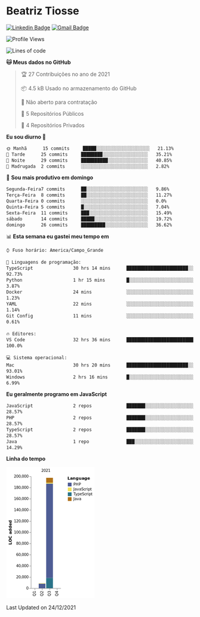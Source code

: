 # Beatriz **Tiosse**


[![Linkedin Badge](https://img.shields.io/badge/-Beatriz%20Tiosse-201B2D?style=flat-square&logo=Linkedin&logoColor=white&link=https://www.linkedin.com/in/beatriz-tiosse-terradas/)](https://www.linkedin.com/in/beatriz-tiosse-terradas/) 
[![Gmail Badge](https://img.shields.io/badge/-beatriz.terradas@gmail.com-201B2D?style=flat-square&logo=Gmail&logoColor=white&link=mailto:beatriz.terradas@gmail.com)](mailto:beatriz.terradas@gmail.com)


<!--START_SECTION:waka-->
![Profile Views](http://img.shields.io/badge/Visualizac%C3%B5es%20do%20perfil-0-blue)

![Lines of code](https://img.shields.io/badge/Desde%20o%20Hello%20World%20eu%20escrevi-206%20Thousand%20linhas%20de%20c%C3%B3digo-blue)

**🐱 Meus dados no GitHub** 

> 🏆 27 Contribuições no ano de 2021
 > 
> 📦 4.5 kB Usado no armazenamento do GitHub 
 > 
> 🚫 Não aberto para contratação
 > 
> 📜 5 Repositórios Públicos 
 > 
> 🔑 4 Repositórios Privados  
 > 
**Eu sou diurno 🐤** 

```text
🌞 Manhã      15 commits     █████░░░░░░░░░░░░░░░░░░░░   21.13% 
🌆 Tarde      25 commits     ████████░░░░░░░░░░░░░░░░░   35.21% 
🌃 Noite      29 commits     ██████████░░░░░░░░░░░░░░░   40.85% 
🌙 Madrugada  2 commits      ░░░░░░░░░░░░░░░░░░░░░░░░░   2.82%

```
📅 **Sou mais produtivo em domingo** 

```text
Segunda-Feira7 commits      ██░░░░░░░░░░░░░░░░░░░░░░░   9.86% 
Terça-Feira  8 commits      ██░░░░░░░░░░░░░░░░░░░░░░░   11.27% 
Quarta-Feira 0 commits      ░░░░░░░░░░░░░░░░░░░░░░░░░   0.0% 
Quinta-Feira 5 commits      █░░░░░░░░░░░░░░░░░░░░░░░░   7.04% 
Sexta-Feira  11 commits     ███░░░░░░░░░░░░░░░░░░░░░░   15.49% 
sábado       14 commits     █████░░░░░░░░░░░░░░░░░░░░   19.72% 
domingo      26 commits     █████████░░░░░░░░░░░░░░░░   36.62%

```


📊 **Esta semana eu gastei meu tempo em** 

```text
⌚︎ Fuso horário: America/Campo_Grande

💬 Linguagens de programação: 
TypeScript               30 hrs 14 mins      ███████████████████████░░   92.73% 
Python                   1 hr 15 mins        █░░░░░░░░░░░░░░░░░░░░░░░░   3.87% 
Docker                   24 mins             ░░░░░░░░░░░░░░░░░░░░░░░░░   1.23% 
YAML                     22 mins             ░░░░░░░░░░░░░░░░░░░░░░░░░   1.14% 
Git Config               11 mins             ░░░░░░░░░░░░░░░░░░░░░░░░░   0.61%

🔥 Editores: 
VS Code                  32 hrs 36 mins      █████████████████████████   100.0%

💻 Sistema operacional: 
Mac                      30 hrs 20 mins      ███████████████████████░░   93.01% 
Windows                  2 hrs 16 mins       █░░░░░░░░░░░░░░░░░░░░░░░░   6.99%

```

**Eu geralmente programo em JavaScript** 

```text
JavaScript               2 repos             ███████░░░░░░░░░░░░░░░░░░   28.57% 
PHP                      2 repos             ███████░░░░░░░░░░░░░░░░░░   28.57% 
TypeScript               2 repos             ███████░░░░░░░░░░░░░░░░░░   28.57% 
Java                     1 repo              ███░░░░░░░░░░░░░░░░░░░░░░   14.29%

```


**Linha do tempo**

![Chart not found](https://raw.githubusercontent.com/beatriztiosse/beatriztiosse/master/charts/bar_graph.png) 


 Last Updated on 24/12/2021
<!--END_SECTION:waka-->
